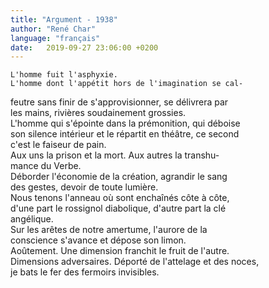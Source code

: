 ```yaml
---
title: "Argument - 1938"
author: "René Char"
language: "français"
date:   2019-09-27 23:06:00 +0200
---
```

	L'homme fuit l'asphyxie.  
	L'homme dont l'appétit hors de l'imagination se cal-  
feutre sans finir de s'approvisionner, se délivrera par  
les mains, rivières soudainement grossies.  
	L'homme qui s'épointe dans la prémonition, qui déboise  
son silence intérieur et le répartit en théâtre, ce second  
c'est le faiseur de pain.  
	Aux uns la prison et la mort. Aux autres la transhu-  
mance du Verbe.  
	Déborder l'économie de la création, agrandir le sang  
des gestes, devoir de toute lumière.  
	Nous tenons l'anneau où sont enchaînés côte à côte,  
d'une part le rossignol diabolique, d'autre part la clé  
angélique.  
	Sur les arêtes de notre amertume, l'aurore de la  
conscience s'avance et dépose son limon.  
	Aoûtement. Une dimension franchit le fruit de l'autre.  
Dimensions adversaires. Déporté de l'attelage et des noces,  
je bats le fer des fermoirs invisibles.  
